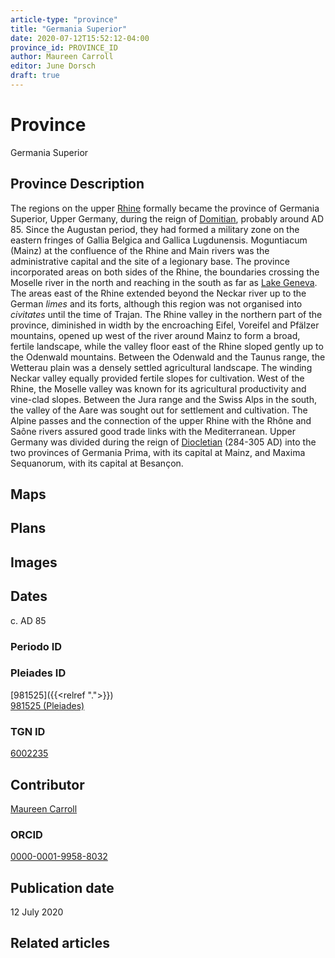 ```yaml
---
article-type: "province"
title: "Germania Superior"
date: 2020-07-12T15:52:12-04:00
province_id: PROVINCE_ID
author: Maureen Carroll
editor: June Dorsch
draft: true
---
```


# Province

Germania Superior

## Province Description

The regions on the upper [Rhine](dead_link) formally became the province of Germania Superior, Upper Germany, during the reign of [Domitian](dead_link), probably around AD 85. Since the Augustan period, they had formed a military zone on the eastern fringes of Gallia Belgica and Gallica Lugdunensis. Moguntiacum (Mainz) at the confluence of the Rhine and Main rivers was the administrative capital and the site of a legionary base. The province incorporated areas on both sides of the Rhine, the boundaries crossing the Moselle river in the north and reaching in the south as far as [Lake Geneva](dead_link). The areas east of the Rhine extended beyond the Neckar river up to the German *limes* and its forts, although this region was not organised into *civitates* until the time of Trajan. The Rhine valley in the northern part of the province, diminished in width by the encroaching Eifel, Voreifel and Pfälzer mountains, opened up west of the river around Mainz to form a broad, fertile landscape, while the valley floor east of the Rhine sloped gently up to the Odenwald mountains. Between the Odenwald and the Taunus range, the Wetterau plain was a densely settled agricultural landscape. The winding Neckar valley equally provided fertile slopes for cultivation. West of the Rhine, the Moselle valley was known for its agricultural productivity and vine-clad slopes. Between the Jura range and the Swiss Alps in the south, the valley of the Aare was sought out for settlement and cultivation. The Alpine passes and the connection of the upper Rhine with the Rhône and Saône rivers assured good trade links with the Mediterranean. Upper Germany was divided during the reign of [Diocletian](dead_link) (284-305 AD) into the two provinces of Germania Prima, with its capital at Mainz, and Maxima Sequanorum, with its capital at Besançon.

## Maps

<!--
{{< figure src="IMG_URL" alt="ALT_TEXT" title="CAPTION" >}}
-->

## Plans

<!--
{{< figure src="IMG_URL" alt="ALT_TEXT" title="CAPTION" >}}
-->

## Images

<!--
{{< figure src="IMG_URL" alt="ALT_TEXT" title="CAPTION" >}}
-->

## Dates

c. AD 85

### Periodo ID

<!-- [PERIODO_ID](https://pleiades.stoa.org/places/PLEIADES_ID) -->

### Pleiades ID

[981525]({{<relref ".">}}) \
[981525 (Pleiades)](https\://pleiades.stoa.org/places/981525)

### TGN ID

[6002235](http://vocab.getty.edu/page/tgn/6002235)

## Contributor

[Maureen Carroll](https://www.sheffield.ac.uk/archaeology/our-people/academic-staff/maureen-carroll)

### ORCID

[0000-0001-9958-8032](https://orcid.org/0000-0001-9958-8032)

## Publication date

12 July 2020

## Related articles

<!-- Links to other related articles. Leave blank for now -->

